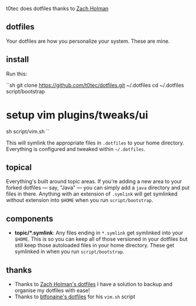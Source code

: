t0tec does dotfiles thanks to [Zach Holman](https://github.com/holman)

## dotfiles

Your dotfiles are how you personalize your system. These are mine.

## install

Run this:

``sh
git clone https://github.com/t0tec/dotfiles.git ~/.dotfiles
cd ~/.dotfiles
script/bootstrap
# setup vim plugins/tweaks/ui
sh script/vim.sh 
``

This will symlink the appropriate files in `.dotfiles` to your home directory.
Everything is configured and tweaked within `~/.dotfiles`.


## topical

Everything's built around topic areas. If you're adding a new area to your
forked dotfiles — say, "Java" — you can simply add a `java` directory and put
files in there. Anything with an extension of `.symlink` will get
symlinked without extension into `$HOME` when you run `script/bootstrap`.


## components


- **topic/\*.symlink**: Any files ending in `*.symlink` get symlinked into
  your `$HOME`. This is so you can keep all of those versioned in your dotfiles
    but still keep those autoloaded files in your home directory. These get
      symlinked in when you run `script/bootstrap`.

## thanks
- Thanks to [Zach Holman's dotfiles](https://github.com/holman/dotfiles) I have
  a solution to backup and organise my dotfiles with ease!
- Thanks to [btfonaine's dotfiles](https://github.com/bfontaine/Dotfiles) for
  his `vim.sh` script

